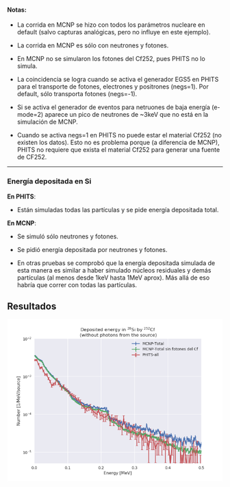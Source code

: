 #### Notas:

- La corrida en MCNP se hizo con todos los parámetros nucleare en default (salvo capturas analógicas, pero no influye en este ejemplo).

- La corrida en MCNP es sólo con neutrones y fotones.

- En MCNP no se simularon los fotones del Cf252, pues PHITS no lo simula.

- La coincidencia se logra cuando se activa el generador EGS5 en PHITS para el transporte de fotones, electrones y positrones (negs=1). Por default, sólo transporta fotones (negs=-1).

- Si se activa el generador de eventos para netruones de baja energía (e-mode=2) aparece un pico de neutrones de ~3keV que no está en la simulación de MCNP.

- Cuando se activa negs=1 en PHITS no puede estar el material Cf252 (no existen los datos). Esto no es problema porque (a diferencia de MCNP), PHITS no requiere que exista el material Cf252 para generar una fuente de CF252.

-------------------------------


### Energía depositada en Si 

**En PHITS**:

* Están simuladas todas las partículas y se pide energía depositada total.

**En MCNP**:

* Se simuló sólo neutrones y fotones.

* Se pidió energía depositada por neutrones y fotones.

* En otras pruebas se comprobó que la energía depositada simulada de esta manera es similar a haber simulado núcleos residuales y demás partículas (al menos desde 1keV hasta 1MeV aprox). Más allá de eso habría que correr con todas las partículas.


## Resultados

![Energía depositada total en Si](deposited_Si_comp.png)

